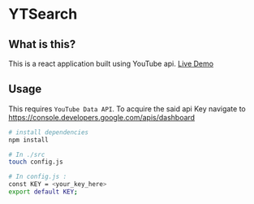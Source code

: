 # YTSearch

## What is this?
This is a react application built using YouTube api.
[Live Demo](https://devwrite.netlify.com/)

## Usage

This requires `YouTube Data API`.
To acquire the said api Key navigate to https://console.developers.google.com/apis/dashboard

```sh
# install dependencies
npm install

# In ./src
touch config.js
```

```sh
# In config.js :
const KEY = <your_key_here>
export default KEY;
```